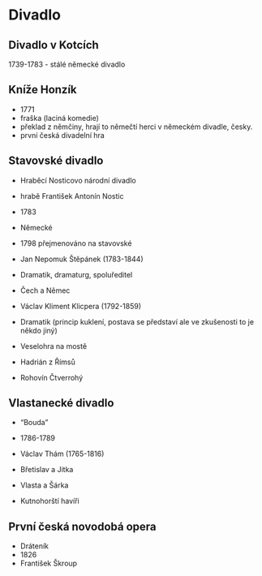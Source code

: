 # Divadlo
## Divadlo v Kotcích
1739-1783 - stálé německé divadlo
## Kníže Honzík
- 1771 
- fraška (laciná komedie)
- překlad z němčiny, hrají to němečtí herci v německém divadle, česky.
- první česká divadelní hra 

## Stavovské divadlo
- Hraběcí Nosticovo národní divadlo
- hrabě František Antonín Nostic
- 1783
- Německé
- 1798 přejmenováno na stavovské

- Jan Nepomuk Štěpánek (1783-1844)
- Dramatik, dramaturg, spoluředitel
- Čech a Němec

- Václav Kliment Klicpera (1792-1859)
- Dramatik (princip kuklení, postava se představí ale ve zkušenosti to je někdo jiný)
- Veselohra na mostě
- Hadrián z Římsů
- Rohovín Čtverrohý

## Vlastanecké divadlo
- “Bouda”
- 1786-1789
- Václav Thám (1765-1816)

- Břetislav a Jitka
- Vlasta a Šárka
- Kutnohorští havíři

## První česká novodobá opera

- Dráteník
- 1826
- František Škroup

